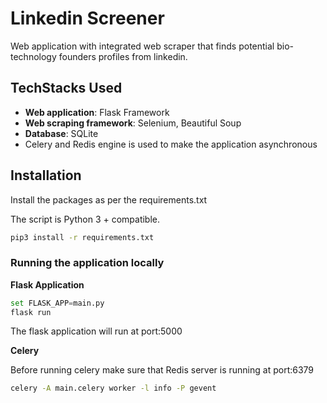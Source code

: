 # Linkedin Screener

Web application with integrated web scraper that finds potential bio-technology founders profiles from linkedin.

## TechStacks Used

- **Web application**: Flask Framework 
- **Web scraping framework**: Selenium, Beautiful Soup
- **Database**: SQLite 
- Celery and Redis engine is used to make the application asynchronous

## Installation

Install the packages as per the requirements.txt 

The script is Python 3 + compatible.

```bash
pip3 install -r requirements.txt
```

### Running the application locally
**Flask Application**
```python
set FLASK_APP=main.py
flask run
```

The flask application will run at port:5000


**Celery** 


Before running celery make sure that Redis server is running at port:6379

```bash
celery -A main.celery worker -l info -P gevent
```
